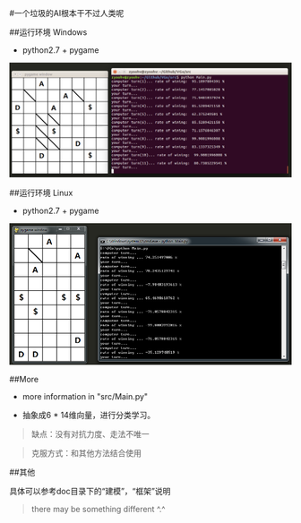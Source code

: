 #一个垃圾的AI根本干不过人类呢

##运行环境 Windows

*	python2.7 + pygame

![效果图](src/pic/view_windows.png)

##运行环境 Linux

*	python2.7 + pygame

![效果图](src/pic/view_linux.png)

##More

*	more information in "src/Main.py"

*	抽象成6 * 14维向量，进行分类学习。

>	缺点：没有对抗力度、走法不唯一

>	克服方式：和其他方法结合使用


##其他

具体可以参考doc目录下的“建模”，“框架”说明

>	there may be something different ^.^
